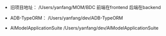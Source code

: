 - 旧项目地址： 
/Users/yanfang/MOM/BDC
前端在frontend 后端在backend

- ADB-TypeORM：
/Users/yanfang/dev/ADB-TypeORM

- AIModelApplicationSuite
/Users/yanfang/dev/AIModelApplicationSuite
